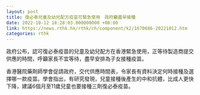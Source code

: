 ```yaml
---
layout: post
title: 復必泰兒童及幼兒配方疫苗可緊急使用　政府籲盡早接種
date: 2022-10-12 18:28:03.000000000 +08:00
link: https://news.rthk.hk/rthk/ch/component/k2/1670686-20221012.htm
categories: rthk
---
```


政府公布，認可復必泰疫苗的兒童及幼兒配方在香港緊急使用，正等待製造商提交供應的時間，呼籲家長不宜等待，盡早安排為子女接種疫苗。

香港醫院藥劑師學會促請政府，交代供應時間表，令家長有資料決定何時接種及選擇哪一款疫苗。學會指出，有研究發現，兒童接種後產生的中和抗體，比成人更快下降，建議6個月至11歲兒童也要接種三劑復必泰疫苗。
